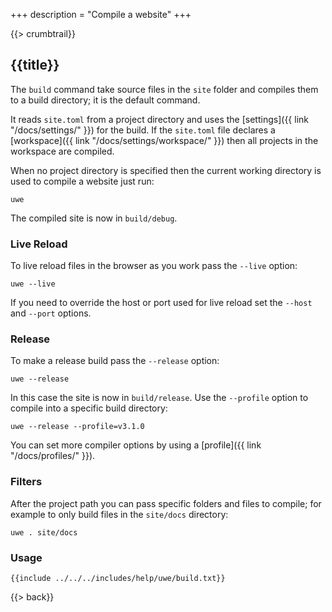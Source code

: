 +++
description = "Compile a website"
+++

{{> crumbtrail}}

## {{title}}

The `build` command take source files in the `site` folder and compiles them to a build directory; it is the default command.

It reads `site.toml` from a project directory and uses the [settings]({{ link "/docs/settings/" }}) for the build. If the `site.toml` file declares a [workspace]({{ link "/docs/settings/workspace/" }}) then all projects in the workspace are compiled.

When no project directory is specified then the current working directory is used to compile a website just run:

```text
uwe
```

The compiled site is now in `build/debug`.

### Live Reload

To live reload files in the browser as you work pass the `--live` option:

```text
uwe --live
```

If you need to override the host or port used for live reload set the `--host` and `--port` options.

### Release

To make a release build pass the `--release` option:

```text
uwe --release
```

In this case the site is now in `build/release`. Use the `--profile` option to compile into a specific build directory:

```text
uwe --release --profile=v3.1.0
```

You can set more compiler options by using a [profile]({{ link "/docs/profiles/" }}).

### Filters

After the project path you can pass specific folders and files to compile; for example to only build files in the `site/docs` directory:

```text
uwe . site/docs
```

### Usage

```text
{{include ../../../includes/help/uwe/build.txt}}
```

{{> back}}
